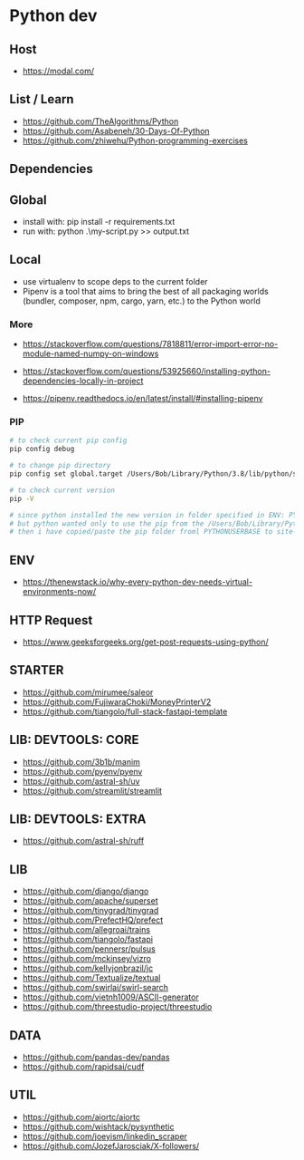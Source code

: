 # Python dev

## Host
- https://modal.com/

## List / Learn
- https://github.com/TheAlgorithms/Python
- https://github.com/Asabeneh/30-Days-Of-Python
- https://github.com/zhiwehu/Python-programming-exercises

## Dependencies

## Global
- install with: pip install -r requirements.txt
- run with: python .\my-script.py >> output.txt

## Local
- use virtualenv to scope deps to the current folder
- Pipenv is a tool that aims to bring the best of all packaging worlds (bundler, composer, npm, cargo, yarn, etc.) to the Python world

### More

- https://stackoverflow.com/questions/7818811/error-import-error-no-module-named-numpy-on-windows
- https://stackoverflow.com/questions/53925660/installing-python-dependencies-locally-in-project


- https://pipenv.readthedocs.io/en/latest/install/#installing-pipenv

### PIP 

```bash
# to check current pip config
pip config debug

# to change pip directory 
pip config set global.target /Users/Bob/Library/Python/3.8/lib/python/site-packages

# to check current version
pip -V

# since python installed the new version in folder specified in ENV: PYTHONUSERBASE
# but python wanted only to use the pip from the /Users/Bob/Library/Python/3.x.x/lib/python/site-packages
# then i have copied/paste the pip folder froml PYTHONUSERBASE to site-packages

```

## ENV
- https://thenewstack.io/why-every-python-dev-needs-virtual-environments-now/


## HTTP Request

- https://www.geeksforgeeks.org/get-post-requests-using-python/

## STARTER
- https://github.com/mirumee/saleor
- https://github.com/FujiwaraChoki/MoneyPrinterV2
- https://github.com/tiangolo/full-stack-fastapi-template

## LIB: DEVTOOLS: CORE
- https://github.com/3b1b/manim
- https://github.com/pyenv/pyenv
- https://github.com/astral-sh/uv
- https://github.com/streamlit/streamlit

## LIB: DEVTOOLS: EXTRA
- https://github.com/astral-sh/ruff

## LIB
- https://github.com/django/django
- https://github.com/apache/superset
- https://github.com/tinygrad/tinygrad
- https://github.com/PrefectHQ/prefect
- https://github.com/allegroai/trains
- https://github.com/tiangolo/fastapi
- https://github.com/pennersr/pulsus
- https://github.com/mckinsey/vizro
- https://github.com/kellyjonbrazil/jc
- https://github.com/Textualize/textual
- https://github.com/swirlai/swirl-search
- https://github.com/vietnh1009/ASCII-generator
- https://github.com/threestudio-project/threestudio

## DATA
- https://github.com/pandas-dev/pandas
- https://github.com/rapidsai/cudf

## UTIL

- https://github.com/aiortc/aiortc
- https://github.com/wishtack/pysynthetic
- https://github.com/joeyism/linkedin_scraper
- https://github.com/JozefJarosciak/X-followers/